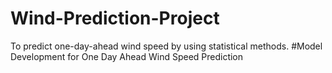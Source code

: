 # Wind-Prediction-Project
To predict one-day-ahead wind speed by using statistical methods.
#Model Development for One Day Ahead Wind Speed Prediction
